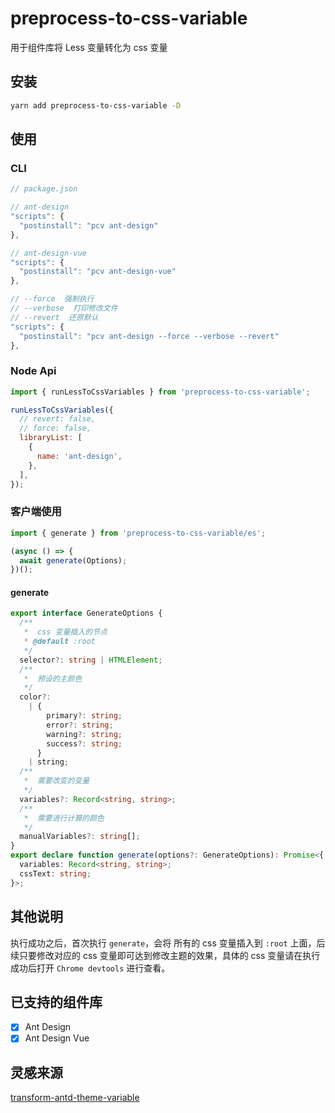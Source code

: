 # preprocess-to-css-variable

用于组件库将 Less 变量转化为 css 变量

## 安装

```bash
yarn add preprocess-to-css-variable -D
```

## 使用

### CLI

```js
// package.json

// ant-design
"scripts": {
  "postinstall": "pcv ant-design"
},

// ant-design-vue
"scripts": {
  "postinstall": "pcv ant-design-vue"
},

// --force  强制执行
// --verbose  打印修改文件
// --revert  还原默认
"scripts": {
  "postinstall": "pcv ant-design --force --verbose --revert"
},
```

### Node Api

```js
import { runLessToCssVariables } from 'preprocess-to-css-variable';

runLessToCssVariables({
  // revert: false,
  // force: false,
  libraryList: [
    {
      name: 'ant-design',
    },
  ],
});
```

### 客户端使用

```js
import { generate } from 'preprocess-to-css-variable/es';

(async () => {
  await generate(Options);
})();
```

#### generate

```ts
export interface GenerateOptions {
  /**
   *  css 变量插入的节点
   * @default :root
   */
  selector?: string | HTMLElement;
  /**
   *  预设的主颜色
   */
  color?:
    | {
        primary?: string;
        error?: string;
        warning?: string;
        success?: string;
      }
    | string;
  /**
   *  需要改变的变量
   */
  variables?: Record<string, string>;
  /**
   *  需要进行计算的颜色
   */
  manualVariables?: string[];
}
export declare function generate(options?: GenerateOptions): Promise<{
  variables: Record<string, string>;
  cssText: string;
}>;
```

## 其他说明

执行成功之后，首次执行 `generate`，会将 所有的 css 变量插入到 `:root` 上面，后续只要修改对应的 css 变量即可达到修改主题的效果，具体的 css 变量请在执行成功后打开 `Chrome devtools` 进行查看。

## 已支持的组件库

- [x] Ant Design
- [x] Ant Design Vue

## 灵感来源

[transform-antd-theme-variable](https://github.com/spark-build/transform-antd-theme-variable)
